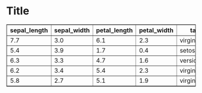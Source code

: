 # Title

<table border="1" class="dataframe">
  <thead>
    <tr style="text-align: right;">
      <th>sepal_length</th>
      <th>sepal_width</th>
      <th>petal_length</th>
      <th>petal_width</th>
      <th>target</th>
      <th>prediction</th>
    </tr>
  </thead>
  <tbody>
    <tr>
      <td>7.7</td>
      <td>3.0</td>
      <td>6.1</td>
      <td>2.3</td>
      <td>virginica</td>
      <td>versicolor</td>
    </tr>
    <tr>
      <td>5.4</td>
      <td>3.9</td>
      <td>1.7</td>
      <td>0.4</td>
      <td>setosa</td>
      <td>virginica</td>
    </tr>
    <tr>
      <td>6.3</td>
      <td>3.3</td>
      <td>4.7</td>
      <td>1.6</td>
      <td>versicolor</td>
      <td>setosa</td>
    </tr>
    <tr>
      <td>6.2</td>
      <td>3.4</td>
      <td>5.4</td>
      <td>2.3</td>
      <td>virginica</td>
      <td>setosa</td>
    </tr>
    <tr>
      <td>5.8</td>
      <td>2.7</td>
      <td>5.1</td>
      <td>1.9</td>
      <td>virginica</td>
      <td>virginica</td>
    </tr>
  </tbody>
</table>
